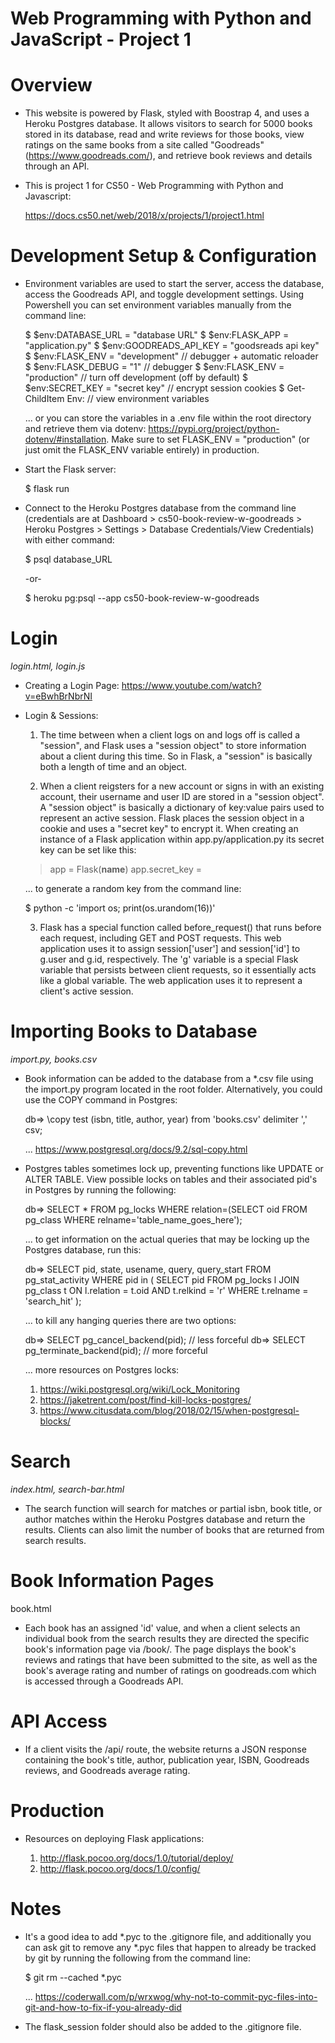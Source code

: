 # Web Programming with Python and JavaScript - Project 1

# Overview
- This website is powered by Flask, styled with Boostrap 4, and uses a Heroku Postgres database. It allows visitors to search for 5000 books stored in its database, read and write reviews for those books, view ratings on the same books from a site called "Goodreads" (https://www.goodreads.com/), and retrieve book reviews and details through an API.

- This is project 1 for CS50 - Web Programming with Python and Javascript:

  https://docs.cs50.net/web/2018/x/projects/1/project1.html

# Development Setup & Configuration
- Environment variables are used to start the server, access the database, access the Goodreads API, and toggle development settings. Using Powershell you can set environment variables manually from the command line:

  $ $env:DATABASE_URL = "database URL"
  $ $env:FLASK_APP = "application.py"
  $ $env:GOODREADS_API_KEY = "goodsreads api key"
  $ $env:FLASK_ENV = "development"  // debugger + automatic reloader
  $ $env:FLASK_DEBUG = "1"          // debugger
  $ $env:FLASK_ENV = "production"   // turn off development (off by default)
  $ $env:SECRET_KEY = "secret key"  // encrypt session cookies
  $ Get-ChildItem Env:              // view environment variables

  ... or you can store the variables in a .env file within the root directory and retrieve them via dotenv: https://pypi.org/project/python-dotenv/#installation. Make sure to set FLASK_ENV = "production" (or just omit the FLASK_ENV variable entirely) in production.

- Start the Flask server:

  $ flask run

- Connect to the Heroku Postgres database from the command line (credentials are at Dashboard > cs50-book-review-w-goodreads > Heroku Postgres > Settings > Database Credentials/View Credentials) with either command:

  $ psql database_URL

  -or-

  $ heroku pg:psql <database-name> --app cs50-book-review-w-goodreads

# Login
_login.html, login.js_

- Creating a Login Page: https://www.youtube.com/watch?v=eBwhBrNbrNI

- Login & Sessions:

  1. The time between when a client logs on and logs off is called a "session", and Flask uses a "session object" to store information about a client during this time. So in Flask, a "session" is basically both a length of time and an object.

  2. When a client reigsters for a new account or signs in with an existing account, their username and user ID are stored in a "session object". A "session object" is basically a dictionary of key:value pairs used to represent an active session. Flask places the session object in a cookie and uses a "secret key" to encrypt it. When creating an instance of a Flask application within app.py/application.py its secret key can be set like this:

    > app = Flask(__name__)
    > app.secret_key = <secret key goes here>

    ... to generate a random key from the command line:

    $ python -c 'import os; print(os.urandom(16))'

  3. Flask has a special function called before_request() that runs before each request, including GET and POST requests. This web application uses it to assign session['user'] and session['id'] to g.user and g.id, respectively. The 'g' variable is a special Flask variable that persists between client requests, so it essentially acts like a global variable. The web application uses it to represent a client's active session.

# Importing Books to Database
_import.py, books.csv_

- Book information can be added to the database from a *.csv file using the import.py program located in the root folder. Alternatively, you could use the COPY command in Postgres:

  db=> \copy test (isbn, title, author, year) from 'books.csv' delimiter ',' csv;

  ... https://www.postgresql.org/docs/9.2/sql-copy.html

- Postgres tables sometimes lock up, preventing functions like UPDATE or ALTER TABLE. View possible locks on tables and their associated pid's in Postgres by running the following:

  db=> SELECT * FROM pg_locks WHERE relation=(SELECT oid FROM pg_class WHERE relname='table_name_goes_here');

  ... to get information on the actual queries that may be locking up the Postgres database, run this:

  db=>  SELECT pid, state, usename, query, query_start 
        FROM pg_stat_activity 
        WHERE pid in (
          SELECT pid FROM pg_locks l 
          JOIN pg_class t ON l.relation = t.oid 
          AND t.relkind = 'r' 
          WHERE t.relname = 'search_hit'
        );

  ... to kill any hanging queries there are two options:

  db=> SELECT pg_cancel_backend(pid);       // less forceful
  db=> SELECT pg_terminate_backend(pid);    // more forceful

  ... more resources on Postgres locks: 
  
    1. https://wiki.postgresql.org/wiki/Lock_Monitoring
    2. https://jaketrent.com/post/find-kill-locks-postgres/
    3. https://www.citusdata.com/blog/2018/02/15/when-postgresql-blocks/

# Search
_index.html, search-bar.html_

- The search function will search for matches or partial isbn, book title, or  author matches within the Heroku Postgres database and return the results. Clients can also limit the number of books that are returned from search results.

# Book Information Pages
book.html
- Each book has an assigned 'id' value, and when a client selects an individual book from the search results they are directed the specific book's information page via /book/<id>. The page displays the book's reviews and ratings that have been submitted to the site, as well as the book's average rating and number of ratings on goodreads.com which is accessed through a Goodreads API. 

# API Access
- If a client visits the /api/<isbn> route, the website returns a JSON response containing the book's title, author, publication year, ISBN, Goodreads reviews, and Goodreads average rating.

# Production
- Resources on deploying Flask applications:

  1. http://flask.pocoo.org/docs/1.0/tutorial/deploy/
  2. http://flask.pocoo.org/docs/1.0/config/


# Notes
- It's a good idea to add *.pyc to the .gitignore file, and additionally you can ask git to remove any *.pyc files that happen to already be tracked by git by running the following from the command line:

  $ git rm --cached *.pyc

  ... https://coderwall.com/p/wrxwog/why-not-to-commit-pyc-files-into-git-and-how-to-fix-if-you-already-did

- The flask_session folder should also be added to the .gitignore file.
